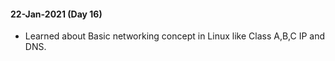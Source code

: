 #### 22-Jan-2021 (Day 16)
- Learned about Basic networking concept in Linux like Class A,B,C IP and DNS.
